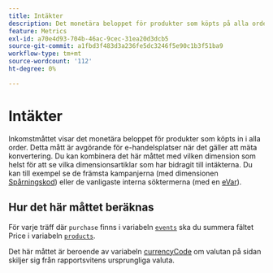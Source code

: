 ```yaml
---
title: Intäkter
description: Det monetära beloppet för produkter som köpts på alla order.
feature: Metrics
exl-id: a70e4d93-704b-46ac-9cec-31ea20d3dcb5
source-git-commit: a1fbd3f483d3a236fe5dc3246f5e90c1b3f51ba9
workflow-type: tm+mt
source-wordcount: '112'
ht-degree: 0%

---
```


# Intäkter

Inkomstmåttet [](overview.md) visar det monetära beloppet för produkter som köpts in i alla order. Detta mått är avgörande för e-handelsplatser när det gäller att mäta konvertering. Du kan kombinera det här måttet med vilken dimension som helst för att se vilka dimensionsartiklar som har bidragit till intäkterna. Du kan till exempel se de främsta kampanjerna (med dimensionen [Spårningskod](../dimensions/tracking-code.md)) eller de vanligaste interna söktermerna (med en [eVar](../dimensions/evar.md)).

## Hur det här måttet beräknas

För varje träff där `purchase` finns i variabeln [`events`](/help/implement/vars/page-vars/events/event-purchase.md) ska du summera fältet Price i variabeln [`products`](/help/implement/vars/page-vars/products.md).

Det här måttet är beroende av variabeln [currencyCode](/help/implement/vars/config-vars/currencycode.md) om valutan på sidan skiljer sig från rapportsvitens ursprungliga valuta.
